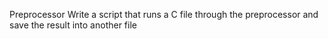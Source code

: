 Preprocessor
Write a script that runs a C file through the preprocessor and save the result into another file 
